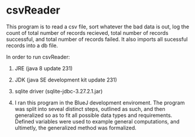 # csvReader

This program is to read a csv file, sort whatever the bad data is out, log the count of total number of records recieved, total number of records successful, and total number of records failed.  It also imports all sucessful records into a db file.

In order to run csvReader:
1.  JRE (java 8 update 231)
2.  JDK (java SE development kit update 231)
3.  sqlite driver (sqlite-jdbc-3.27.2.1.jar)

1. I ran this program in the BlueJ development enviroment.  The program was split into seveal distinct steps, outlined as such, and then generalized so as to fit all possible data types and requirements.  Defined variables were used to example general computations, and ultimetly, the generalized method was formalized.
